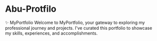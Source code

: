 # Abu-Protfilo
✨ MyPortfolio  Welcome to MyPortfolio, your gateway to exploring my professional journey and projects.  I've curated this portfolio to showcase my skills, experiences, and accomplishments.
